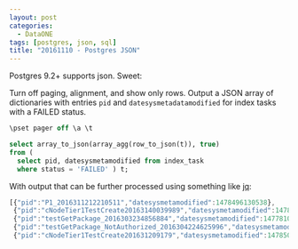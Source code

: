 ```yaml
---
layout: post
categories:
  - DataONE
tags: [postgres, json, sql]
title: "20161110 - Postgres JSON"
---
```


Postgres 9.2+ supports json. Sweet:

<!--break-->

Turn off paging, alignment, and show only rows. Output a JSON array of dictionaries with entries ``pid`` and ``datesysmetadatamodified`` for index tasks with a FAILED status.

~~~sql
\pset pager off \a \t

select array_to_json(array_agg(row_to_json(t)), true)
from (
  select pid, datesysmetamodified from index_task
  where status = 'FAILED' ) t;
~~~

With output that can be further processed using something like [jq](https://stedolan.github.io/jq/):

~~~ javascript
[{"pid":"P1_2016311212210511","datesysmetamodified":1478496130538},
 {"pid":"cNodeTier1TestCreate20163140039989","datesysmetamodified":1478678439991},
 {"pid":"testGetPackage_2016303234856884","datesysmetamodified":1477810139916},
 {"pid":"testGetPackage_NotAuthorized_2016304224625996","datesysmetamodified":1477896388372},
 {"pid":"cNodeTier1TestCreate201631209179","datesysmetamodified":1478506141082}]
~~~
